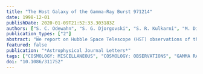```yaml
---
title: "The Host Galaxy of the Gamma-Ray Burst 971214"
date: 1998-12-01
publishDate: 2020-01-09T21:52:33.303183Z
authors: ["S. C. Odewahn", "S. G. Djorgovski", "S. R. Kulkarni", "M. Dickinson", "D. A. Frail", "A. N. Ramaprakash", "J. S. Bloom", "K. L. Adelberger", "J. Halpern", "D. J. Helfand", "J. Bahcall", "R. Goodrich", "F. Frontera", "M. Feroci", "L. Piro", "E. Costa"]
publication_types: ["2"]
abstract: "We report on Hubble Space Telescope (HST) observations of the host galaxy of GRB 971214, taken 4 months after the burst. The redshift of the proposed host galaxy at z=3.418, combined with optical and radio observations of the burst afterglow, implies the extremely large isotropic energy release from the burst in γ-rays of E$_γ$åiseb ox-0.5ex 3×10$^53$ ergs, some 2 orders of magnitude higher than the previously commonly assumed numbers. The positional offset between the optical transient observed at the Keck telescope and the centroid of the proposed host galaxy in the HST image is 0.14``+/-0.07''. We find no evidence in our deep HST image for a chance foreground galaxy superposed along the line of sight to the proposed host at z=3.418. The morphology and photometric properties of this galaxy, such as the total flux, morphology, radial surface profile, and scale length, are typical as compared to other, spectroscopically confirmed z&gt;=3 galaxies. <P />Based on observations with the NASA/ESA Hubble Space Telescope obtained at the Space Telescope Science Institute, which is operated by AURA, Inc., under NASA contract NAS 5-26555 and on observations obtained at the W. M. Keck Observatory, which is operated jointly by the California Institute of Technology and the University of California."
featured: false
publication: "*Astrophysical Journal Letters*"
tags: ["COSMOLOGY: MISCELLANEOUS", "COSMOLOGY: OBSERVATIONS", "GAMMA RAYS: BURSTS", "Cosmology: Miscellaneous", "Cosmology: Observations", "Gamma Rays: Bursts", "Astrophysics"]
doi: "10.1086/311752"
---
```


